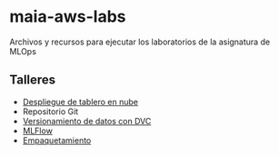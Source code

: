 # maia-aws-labs
Archivos y recursos para ejecutar los laboratorios de la asignatura de MLOps

## Talleres

- [Despliegue de tablero en nube](./lab-dashboard/)
- Repositorio Git
- [Versionamiento de datos con DVC](./lab-dvc/)
- [MLFlow](./lab-mlflow/)
- [Empaquetamiento](./lab-empaquetamiento/)
